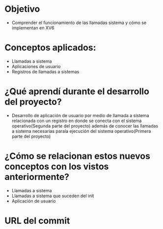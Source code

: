 # Objetivo
* Comprender el funcionamiento de las llamadas sistema y cómo se implementan en XV6

# Conceptos aplicados:
* Llamadas a sistema
* Aplicaciones de usuario
* Registros de llamadas a sistemas

# ¿Qué aprendí durante el desarrollo del proyecto?
* Desarrollo de aplicación de usuario por medio de llamada a sistema relacionada con un registro en donde se conecta 
con el sistema operativo(Segunda parte del proyecto) además de conocer las llamadas a sistema necesarias parala ejecución del sistema 
operativo(Primera parte del proyecto)

# ¿Cómo se relacionan estos nuevos conceptos con los vistos anteriormente?
* Llamadas a sistema
* Llamadas a sistema que suceden del init
* Aplicación de usuario

# URL del commit
